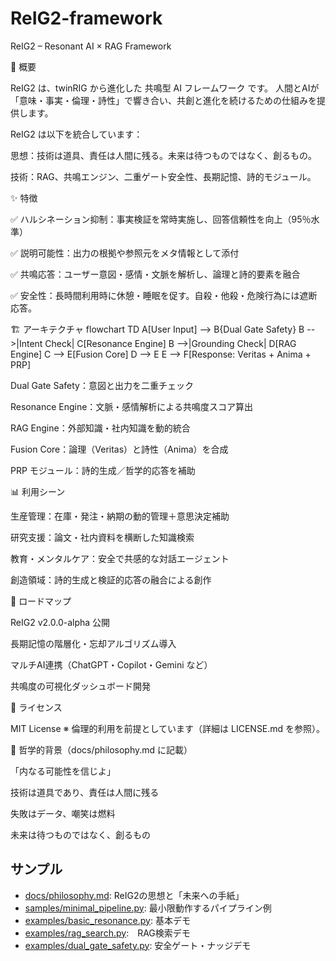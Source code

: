 # ReIG2-framework
ReIG2 – Resonant AI × RAG Framework

🌌 概要

ReIG2 は、twinRIG から進化した 共鳴型 AI フレームワーク です。
人間とAIが「意味・事実・倫理・詩性」で響き合い、共創と進化を続けるための仕組みを提供します。

ReIG2 は以下を統合しています：

思想：技術は道具、責任は人間に残る。未来は待つものではなく、創るもの。

技術：RAG、共鳴エンジン、二重ゲート安全性、長期記憶、詩的モジュール。

✨ 特徴

✅ ハルシネーション抑制：事実検証を常時実施し、回答信頼性を向上（95％水準）

✅ 説明可能性：出力の根拠や参照元をメタ情報として添付

✅ 共鳴応答：ユーザー意図・感情・文脈を解析し、論理と詩的要素を融合

✅ 安全性：長時間利用時に休憩・睡眠を促す。自殺・他殺・危険行為には遮断応答。

🏗 アーキテクチャ
flowchart TD
    A[User Input] --> B{Dual Gate Safety}
    B -->|Intent Check| C[Resonance Engine]
    B -->|Grounding Check| D[RAG Engine]
    C --> E[Fusion Core]
    D --> E
    E --> F[Response: Veritas + Anima + PRP]


Dual Gate Safety：意図と出力を二重チェック

Resonance Engine：文脈・感情解析による共鳴度スコア算出

RAG Engine：外部知識・社内知識を動的統合

Fusion Core：論理（Veritas）と詩性（Anima）を合成

PRP モジュール：詩的生成／哲学的応答を補助

📊 利用シーン

生産管理：在庫・発注・納期の動的管理＋意思決定補助

研究支援：論文・社内資料を横断した知識検索

教育・メンタルケア：安全で共感的な対話エージェント

創造領域：詩的生成と検証的応答の融合による創作

🔭 ロードマップ

 ReIG2 v2.0.0-alpha 公開

 長期記憶の階層化・忘却アルゴリズム導入

 マルチAI連携（ChatGPT・Copilot・Gemini など）

 共鳴度の可視化ダッシュボード開発

📜 ライセンス

MIT License
※ 倫理的利用を前提としています（詳細は LICENSE.md を参照）。

🌱 哲学的背景（docs/philosophy.md に記載）

「内なる可能性を信じよ」

技術は道具であり、責任は人間に残る

失敗はデータ、嘲笑は燃料

未来は待つものではなく、創るもの

## サンプル

- [docs/philosophy.md](docs/philosophy.md): ReIG2の思想と「未来への手紙」  
- [samples/minimal_pipeline.py](samples/minimal_pipeline.py): 最小限動作するパイプライン例 
- [examples/basic_resonance.py](examples/basic_resonance.py): 基本デモ
- [examples/rag_search.py](examples/rag_search.py):　RAG検索デモ
- [examples/dual_gate_safety.py](examples/dual_gate_safety.py): 安全ゲート・ナッジデモ

